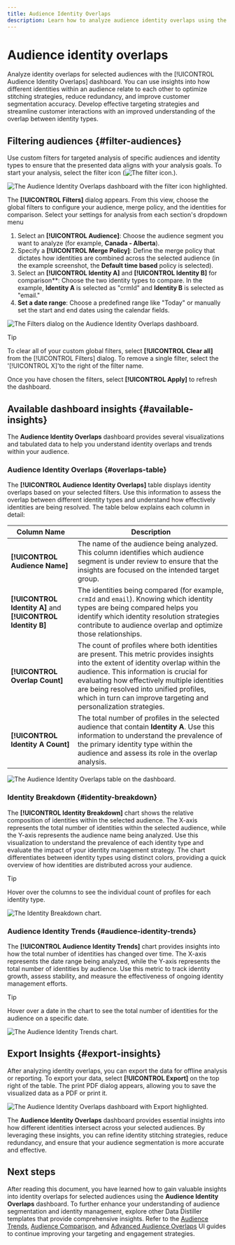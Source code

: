 ```yaml
---
title: Audience Identity Overlaps
description: Learn how to analyze audience identity overlaps using the Audience Identity Overlaps dashboard. Filter audiences, specify merge policies, and examine identity relationships to make data-driven decisions.
---
```


# Audience identity overlaps

Analyze identity overlaps for selected audiences with the [!UICONTROL Audience Identity Overlaps] dashboard. You can use insights into how different identities within an audience relate to each other to optimize stitching strategies, reduce redundancy, and improve customer segmentation accuracy. Develop effective targeting strategies and streamline customer interactions with an improved understanding of the overlap between identity types.

## Filtering audiences {#filter-audiences}

Use custom filters for targeted analysis of specific audiences and identity types to ensure that the presented data aligns with your analysis goals. To start your analysis, select the filter icon (![The filter icon.]()). 

![The Audience Identity Overlaps dashboard with the filter icon highlighted.]()

The **[!UICONTROL Filters]** dialog appears. From this view, choose the global filters to configure your audience, merge policy, and the identities for comparison. Select your settings for analysis from each section's dropdown menu

1. Select an **[!UICONTROL Audience]**: Choose the audience segment you want to analyze (for example, **Canada - Alberta**).
2. Specify a **[!UICONTROL Merge Policy]**: Define the merge policy that dictates how identities are combined across the selected audience (in the example screenshot, the **Default time based** policy is selected).
3. Select an **[!UICONTROL Identity A]** and **[!UICONTROL  Identity B]** for comparison**: Choose the two identity types to compare. In the example, **Identity A** is selected as "crmId" and **Identity B** is selected as "email."
4. **Set a date range**: Choose a predefined range like "Today" or manually set the start and end dates using the calendar fields.

![The Filters dialog on the Audience Identity Overlaps dashboard.]()

>[!TIP]
>
>To clear all of your custom global filters, select **[!UICONTROL Clear all]** from the [!UICONTROL Filters] dialog. To remove a single filter, select the '[!UICONTROL X]'to the right of the filter name.

Once you have chosen the filters, select **[!UICONTROL Apply]** to refresh the dashboard.

## Available dashboard insights {#available-insights}

The **Audience Identity Overlaps** dashboard provides several visualizations and tabulated data to help you understand identity overlaps and trends within your audience.

### Audience Identity Overlaps {#overlaps-table}

The **[!UICONTROL Audience Identity Overlaps]** table displays identity overlaps based on your selected filters. Use this information to assess the overlap between different identity types and understand how effectively identities are being resolved. The table below explains each column in detail:

| Column Name     | Description                   |
|-----------------|-------------------------------|
| **[!UICONTROL Audience Name]**     | The name of the audience being analyzed. This column identifies which audience segment is under review to ensure that the insights are focused on the intended target group. |
| **[!UICONTROL Identity A]** and **[!UICONTROL Identity B]** | The identities being compared (for example, `crmId` and `email`). Knowing which identity types are being compared helps you identify which identity resolution strategies contribute to audience overlap and optimize those relationships. |
| **[!UICONTROL Overlap Count]**     | The count of profiles where both identities are present. This metric provides insights into the extent of identity overlap within the audience. This information is crucial for evaluating how effectively multiple identities are being resolved into unified profiles, which in turn can improve targeting and personalization strategies. |
| **[!UICONTROL Identity A Count]**  | The total number of profiles in the selected audience that contain **Identity A**. Use this information to understand the prevalence of the primary identity type within the audience and assess its role in the overlap analysis. |

![The Audience Identity Overlaps table on the dashboard.]()

### Identity Breakdown {#identity-breakdown}

The **[!UICONTROL Identity Breakdown]** chart shows the relative composition of identities within the selected audience. The X-axis represents the total number of identities within the selected audience, while the Y-axis represents the audience name being analyzed. Use this visualization to understand the prevalence of each identity type and evaluate the impact of your identity management strategy. The chart differentiates between identity types using distinct colors, providing a quick overview of how identities are distributed across your audience.

>[!TIP]
>
>Hover over the columns to see the individual count of profiles for each identity type.

![The Identity Breakdown chart.]()

### Audience Identity Trends {#audience-identity-trends}

The **[!UICONTROL Audience Identity Trends]** chart provides insights into how the total number of identities has changed over time. The X-axis represents the date range being analyzed, while the Y-axis represents the total number of identities by audience. Use this metric to track identity growth, assess stability, and measure the effectiveness of ongoing identity management efforts.

>[!TIP]
>
>Hover over a date in the chart to see the total number of identities for the audience on a specific date.

![The Audience Identity Trends chart.]()

## Export Insights {#export-insights}

After analyzing identity overlaps, you can export the data for offline analysis or reporting. To export your data, select **[!UICONTROL Export]** on the top right of the table. The print PDF dialog appears, allowing you to save the visualized data as a PDF or print it.

![The Audience Identity Overlaps dashboard with Export highlighted.]()

The **Audience Identity Overlaps** dashboard provides essential insights into how different identities intersect across your selected audiences. By leveraging these insights, you can refine identity stitching strategies, reduce redundancy, and ensure that your audience segmentation is more accurate and effective.

## Next steps

After reading this document, you have learned how to gain valuable insights into identity overlaps for selected audiences using the **Audience Identity Overlaps** dashboard. To further enhance your understanding of audience segmentation and identity management, explore other Data Distiller templates that provide comprehensive insights. Refer to the [Audience Trends](./trends.md), [Audience Comparison](./comparison.md), and [Advanced Audience Overlaps](./overlaps.md) UI guides to continue improving your targeting and engagement strategies.

